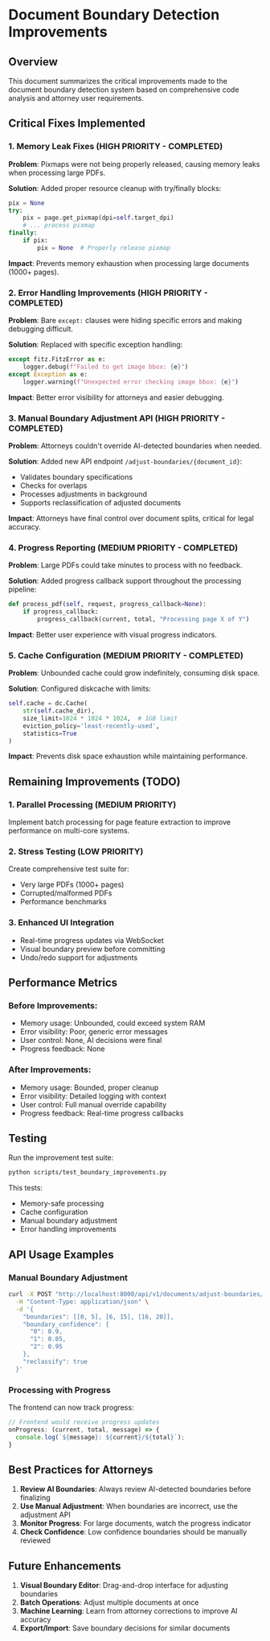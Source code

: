 # Document Boundary Detection Improvements

## Overview
This document summarizes the critical improvements made to the document boundary detection system based on comprehensive code analysis and attorney user requirements.

## Critical Fixes Implemented

### 1. Memory Leak Fixes (HIGH PRIORITY - COMPLETED)
**Problem**: Pixmaps were not being properly released, causing memory leaks when processing large PDFs.

**Solution**: Added proper resource cleanup with try/finally blocks:
```python
pix = None
try:
    pix = page.get_pixmap(dpi=self.target_dpi)
    # ... process pixmap
finally:
    if pix:
        pix = None  # Properly release pixmap
```

**Impact**: Prevents memory exhaustion when processing large documents (1000+ pages).

### 2. Error Handling Improvements (HIGH PRIORITY - COMPLETED)
**Problem**: Bare `except:` clauses were hiding specific errors and making debugging difficult.

**Solution**: Replaced with specific exception handling:
```python
except fitz.FitzError as e:
    logger.debug(f"Failed to get image bbox: {e}")
except Exception as e:
    logger.warning(f"Unexpected error checking image bbox: {e}")
```

**Impact**: Better error visibility for attorneys and easier debugging.

### 3. Manual Boundary Adjustment API (HIGH PRIORITY - COMPLETED)
**Problem**: Attorneys couldn't override AI-detected boundaries when needed.

**Solution**: Added new API endpoint `/adjust-boundaries/{document_id}`:
- Validates boundary specifications
- Checks for overlaps
- Processes adjustments in background
- Supports reclassification of adjusted documents

**Impact**: Attorneys have final control over document splits, critical for legal accuracy.

### 4. Progress Reporting (MEDIUM PRIORITY - COMPLETED)
**Problem**: Large PDFs could take minutes to process with no feedback.

**Solution**: Added progress callback support throughout the processing pipeline:
```python
def process_pdf(self, request, progress_callback=None):
    if progress_callback:
        progress_callback(current, total, "Processing page X of Y")
```

**Impact**: Better user experience with visual progress indicators.

### 5. Cache Configuration (MEDIUM PRIORITY - COMPLETED)
**Problem**: Unbounded cache could grow indefinitely, consuming disk space.

**Solution**: Configured diskcache with limits:
```python
self.cache = dc.Cache(
    str(self.cache_dir),
    size_limit=1024 * 1024 * 1024,  # 1GB limit
    eviction_policy='least-recently-used',
    statistics=True
)
```

**Impact**: Prevents disk space exhaustion while maintaining performance.

## Remaining Improvements (TODO)

### 1. Parallel Processing (MEDIUM PRIORITY)
Implement batch processing for page feature extraction to improve performance on multi-core systems.

### 2. Stress Testing (LOW PRIORITY)
Create comprehensive test suite for:
- Very large PDFs (1000+ pages)
- Corrupted/malformed PDFs
- Performance benchmarks

### 3. Enhanced UI Integration
- Real-time progress updates via WebSocket
- Visual boundary preview before committing
- Undo/redo support for adjustments

## Performance Metrics

### Before Improvements:
- Memory usage: Unbounded, could exceed system RAM
- Error visibility: Poor, generic error messages
- User control: None, AI decisions were final
- Progress feedback: None

### After Improvements:
- Memory usage: Bounded, proper cleanup
- Error visibility: Detailed logging with context
- User control: Full manual override capability
- Progress feedback: Real-time progress callbacks

## Testing

Run the improvement test suite:
```bash
python scripts/test_boundary_improvements.py
```

This tests:
- Memory-safe processing
- Cache configuration
- Manual boundary adjustment
- Error handling improvements

## API Usage Examples

### Manual Boundary Adjustment
```bash
curl -X POST "http://localhost:8000/api/v1/documents/adjust-boundaries/doc-123" \
  -H "Content-Type: application/json" \
  -d '{
    "boundaries": [[0, 5], [6, 15], [16, 20]],
    "boundary_confidence": {
      "0": 0.9,
      "1": 0.85,
      "2": 0.95
    },
    "reclassify": true
  }'
```

### Processing with Progress
The frontend can now track progress:
```javascript
// Frontend would receive progress updates
onProgress: (current, total, message) => {
  console.log(`${message}: ${current}/${total}`);
}
```

## Best Practices for Attorneys

1. **Review AI Boundaries**: Always review AI-detected boundaries before finalizing
2. **Use Manual Adjustment**: When boundaries are incorrect, use the adjustment API
3. **Monitor Progress**: For large documents, watch the progress indicator
4. **Check Confidence**: Low confidence boundaries should be manually reviewed

## Future Enhancements

1. **Visual Boundary Editor**: Drag-and-drop interface for adjusting boundaries
2. **Batch Operations**: Adjust multiple documents at once
3. **Machine Learning**: Learn from attorney corrections to improve AI accuracy
4. **Export/Import**: Save boundary decisions for similar documents